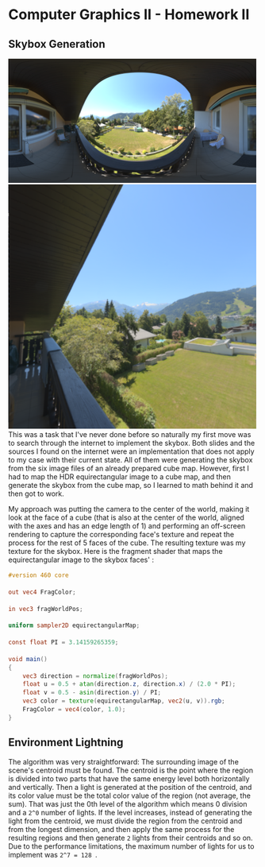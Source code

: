 # Computer Graphics II - Homework II
## Skybox Generation
<img src="Thumersbach.png" alt="Equirectangular HDR Image" width="500"/> <img src="thumersbach_empty_capture.png" alt="Equirectangular HDR Image" width="500"/>
This was a task that I've never done before so naturally my first move was to search through the internet to implement the skybox. Both slides and the sources I found on the internet were an implementation that does not apply to my case with their current state. All of them were generating the skybox from the six image files of an already prepared cube map. However, first I had to map the HDR equirectangular image to a cube map, and then generate the skybox from the cube map, so I learned to math behind it and then got to work.

My approach was putting the camera to the center of the world, making it look at the face of a cube (that is also at the center of the world, aligned with the axes and has an edge length of 1) and performing an off-screen rendering to capture the corresponding face's texture and repeat the process for the rest of 5 faces of the cube. The resulting texture was my texture for the skybox. Here is the fragment shader that maps the equirectangular image to the skybox faces' : 

```glsl
#version 460 core

out vec4 FragColor;

in vec3 fragWorldPos;

uniform sampler2D equirectangularMap;

const float PI = 3.14159265359;

void main()
{       
    vec3 direction = normalize(fragWorldPos); 
    float u = 0.5 + atan(direction.z, direction.x) / (2.0 * PI);    
    float v = 0.5 - asin(direction.y) / PI;
    vec3 color = texture(equirectangularMap, vec2(u, v)).rgb;
    FragColor = vec4(color, 1.0);
}
```
## Environment Lightning

The algorithm was very straightforward: The surrounding image of the scene's centroid must be found. The centroid is the point where the region is divided into two parts that have the same energy level both horizontally and vertically. Then a light is generated at the position of the centroid, and its color value must be the total color value of the region (not average, the sum). That was just the 0th level of the algorithm which means 0 division and a `2^0` number of lights. If the level increases, instead of generating the light from the centroid, we must divide the region from the centroid and from the longest dimension, and then apply the same process for the resulting regions and then generate `2` lights from their centroids and so on. Due to the performance limitations, the maximum number of lights for us to implement was `2^7 = 128 `. 

